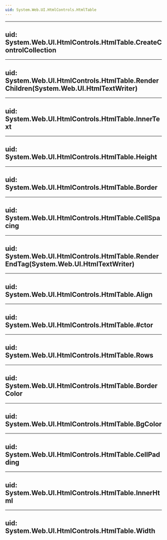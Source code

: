 ```yaml
---
uid: System.Web.UI.HtmlControls.HtmlTable
---
```


---
uid: System.Web.UI.HtmlControls.HtmlTable.CreateControlCollection
---

---
uid: System.Web.UI.HtmlControls.HtmlTable.RenderChildren(System.Web.UI.HtmlTextWriter)
---

---
uid: System.Web.UI.HtmlControls.HtmlTable.InnerText
---

---
uid: System.Web.UI.HtmlControls.HtmlTable.Height
---

---
uid: System.Web.UI.HtmlControls.HtmlTable.Border
---

---
uid: System.Web.UI.HtmlControls.HtmlTable.CellSpacing
---

---
uid: System.Web.UI.HtmlControls.HtmlTable.RenderEndTag(System.Web.UI.HtmlTextWriter)
---

---
uid: System.Web.UI.HtmlControls.HtmlTable.Align
---

---
uid: System.Web.UI.HtmlControls.HtmlTable.#ctor
---

---
uid: System.Web.UI.HtmlControls.HtmlTable.Rows
---

---
uid: System.Web.UI.HtmlControls.HtmlTable.BorderColor
---

---
uid: System.Web.UI.HtmlControls.HtmlTable.BgColor
---

---
uid: System.Web.UI.HtmlControls.HtmlTable.CellPadding
---

---
uid: System.Web.UI.HtmlControls.HtmlTable.InnerHtml
---

---
uid: System.Web.UI.HtmlControls.HtmlTable.Width
---
